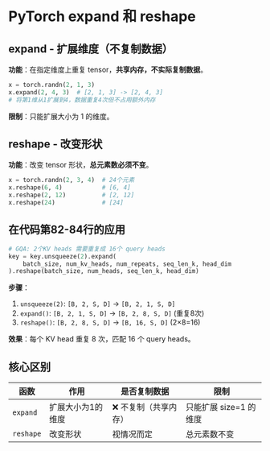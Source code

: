 # PyTorch expand 和 reshape

## expand - 扩展维度（不复制数据）

**功能**：在指定维度上重复 tensor，**共享内存，不实际复制数据**。

```python
x = torch.randn(2, 1, 3)
x.expand(2, 4, 3)  # [2, 1, 3] -> [2, 4, 3]
# 将第1维从1扩展到4，数据重复4次但不占用额外内存
```

**限制**：只能扩展大小为 1 的维度。

## reshape - 改变形状

**功能**：改变 tensor 形状，**总元素数必须不变**。

```python
x = torch.randn(2, 3, 4)  # 24个元素
x.reshape(6, 4)           # [6, 4]
x.reshape(2, 12)          # [2, 12]
x.reshape(24)             # [24]
```

## 在代码第82-84行的应用

```python
# GQA: 2个KV heads 需要重复成 16个 query heads
key = key.unsqueeze(2).expand(
    batch_size, num_kv_heads, num_repeats, seq_len_k, head_dim
).reshape(batch_size, num_heads, seq_len_k, head_dim)
```

**步骤**：
1. `unsqueeze(2)`: `[B, 2, S, D]` → `[B, 2, 1, S, D]`
2. `expand()`: `[B, 2, 1, S, D]` → `[B, 2, 8, S, D]` (重复8次)
3. `reshape()`: `[B, 2, 8, S, D]` → `[B, 16, S, D]` (2×8=16)

**效果**：每个 KV head 重复 8 次，匹配 16 个 query heads。

## 核心区别

| 函数      | 作用              | 是否复制数据         | 限制                   |
| --------- | ----------------- | -------------------- | ---------------------- |
| `expand`  | 扩展大小为1的维度 | ❌ 不复制（共享内存） | 只能扩展 size=1 的维度 |
| `reshape` | 改变形状          | 视情况而定           | 总元素数不变           |

